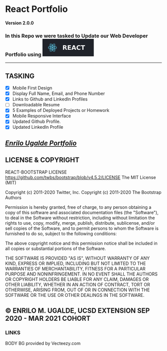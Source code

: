 # React Portfolio
**Version 2.0.0**
### In this Repo we were tasked to Update our Web Developer Portfolio using <img src="src\assets\images\React.svg">
--- 
## TASKING
- [X] Mobile First Design
- [X] Display Full Name, Email, and Phone Number
- [X] Links to Github and LinkedIn Profiles
- [ ] Downloadable Resume
- [X] 5 Examples of Deployed Projects or Homework
- [X] Mobile Responsive Interface
- [X] Updated Github Profile.
- [X] Updated LinkedIn Profile

<a href="https://jruuuu.github.io/">***Enrilo Ugalde Portfolio***</a>
---
## LICENSE & COPYRIGHT
REACT-BOOTSTRAP LICENSE
https://github.com/twbs/bootstrap/blob/v4.5.2/LICENSE
The MIT License (MIT)

Copyright (c) 2011-2020 Twitter, Inc.
Copyright (c) 2011-2020 The Bootstrap Authors

Permission is hereby granted, free of charge, to any person obtaining a copy
of this software and associated documentation files (the "Software"), to deal
in the Software without restriction, including without limitation the rights
to use, copy, modify, merge, publish, distribute, sublicense, and/or sell
copies of the Software, and to permit persons to whom the Software is
furnished to do so, subject to the following conditions:

The above copyright notice and this permission notice shall be included in
all copies or substantial portions of the Software.

THE SOFTWARE IS PROVIDED "AS IS", WITHOUT WARRANTY OF ANY KIND, EXPRESS OR
IMPLIED, INCLUDING BUT NOT LIMITED TO THE WARRANTIES OF MERCHANTABILITY,
FITNESS FOR A PARTICULAR PURPOSE AND NONINFRINGEMENT. IN NO EVENT SHALL THE
AUTHORS OR COPYRIGHT HOLDERS BE LIABLE FOR ANY CLAIM, DAMAGES OR OTHER
LIABILITY, WHETHER IN AN ACTION OF CONTRACT, TORT OR OTHERWISE, ARISING FROM,
OUT OF OR IN CONNECTION WITH THE SOFTWARE OR THE USE OR OTHER DEALINGS IN
THE SOFTWARE.

&copy; ENRILO M. UGALDE, UCSD EXTENSION SEP 2020 - MAR 2021 COHORT
----
### LINKS
BODY BG provided by Vecteezy.com

